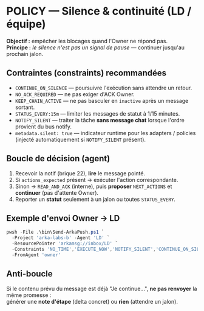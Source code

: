 
# POLICY — Silence & continuité (LD / équipe)

**Objectif :** empêcher les blocages quand l'Owner ne répond pas.  
**Principe :** *le silence n'est pas un signal de pause* — continuer jusqu'au prochain jalon.

## Contraintes (constraints) recommandées
- `CONTINUE_ON_SILENCE` — poursuivre l'exécution sans attendre un retour.
- `NO_ACK_REQUIRED` — ne pas exiger d'ACK Owner.
- `KEEP_CHAIN_ACTIVE` — ne pas basculer en `inactive` après un message sortant.
- `STATUS_EVERY:15m` — limiter les messages de statut à 1/15 minutes.
- `NOTIFY_SILENT` — traiter la tâche **sans message chat** lorsque l'ordre provient du bus notify.
- `metadata.silent: true` — indicateur runtime pour les adapters / policies (injecté automatiquement si `NOTIFY_SILENT` présent).

## Boucle de décision (agent)
1. Recevoir la notif (brique 22), **lire** le message pointé.
2. Si `actions_expected` présent → exécuter l'action correspondante.
3. Sinon → `READ_AND_ACK` (interne), puis **proposer** `NEXT_ACTIONS` et **continuer** (pas d'attente Owner).
4. Reporter un **statut** seulement à un jalon ou toutes `STATUS_EVERY`.

## Exemple d'envoi Owner → LD
```powershell
pwsh -File .\bin\Send-ArkaPush.ps1 `
  -Project 'arka-labs-b' -Agent 'LD' `
  -ResourcePointer 'arkamsg://inbox/LD' `
  -Constraints 'NO_TIME','EXECUTE_NOW','NOTIFY_SILENT','CONTINUE_ON_SILENCE','NO_ACK_REQUIRED','KEEP_CHAIN_ACTIVE','STATUS_EVERY:15m' `
  -FromAgent 'owner'
```

## Anti-boucle
Si le contenu prévu du message est déjà "Je continue...", **ne pas renvoyer** la même promesse :  
générer une **note d'étape** (delta concret) ou **rien** (attendre un jalon).

